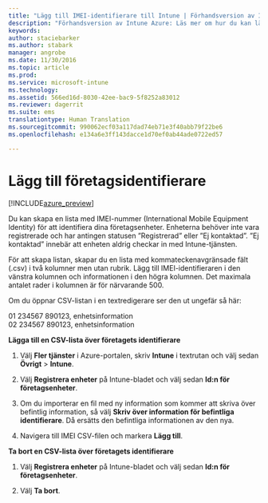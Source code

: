 ```yaml
---
title: "Lägg till IMEI-identifierare till Intune | Förhandsversion av Intune Azure | Microsoft Docs"
description: "Förhandsversion av Intune Azure: Läs mer om hur du kan lägga till företagsidentifierare (IMEI-nummer) till Microsoft Intune. "
keywords: 
author: staciebarker
ms.author: stabark
manager: angrobe
ms.date: 11/30/2016
ms.topic: article
ms.prod: 
ms.service: microsoft-intune
ms.technology: 
ms.assetid: 566ed16d-8030-42ee-bac9-5f8252a83012
ms.reviewer: dagerrit
ms.suite: ems
translationtype: Human Translation
ms.sourcegitcommit: 990062ecf03a117dad74eb71e3f40abb79f22be6
ms.openlocfilehash: e134a6e3ff143dacce1d70ef0ab44ade0722ed57

---
```


# <a name="add-corporate-identifiers"></a>Lägg till företagsidentifierare

[!INCLUDE[azure_preview](../includes/azure_preview.md)]

Du kan skapa en lista med IMEI-nummer (International Mobile Equipment Identity) för att identifiera dina företagsenheter. Enheterna behöver inte vara registrerade och har antingen statusen ”Registrerad” eller ”Ej kontaktad”. ”Ej kontaktad” innebär att enheten aldrig checkar in med Intune-tjänsten.

För att skapa listan, skapar du en lista med kommateckenavgränsade fält (.csv) i två kolumner men utan rubrik. Lägg till IMEI-identifieraren i den vänstra kolumnen och informationen i den högra kolumnen. Det maximala antalet rader i kolumnen är för närvarande 500.

Om du öppnar CSV-listan i en textredigerare ser den ut ungefär så här:

01 234567 890123, enhetsinformation</br>
02 234567 890123, enhetsinformation

**Lägga till en CSV-lista över företagets identifierare**

1. Välj **Fler tjänster** i Azure-portalen, skriv **Intune** i textrutan och välj sedan **Övrigt** > **Intune**.

2. Välj **Registrera enheter** på Intune-bladet och välj sedan **Id:n för företagsenheter**.

3. Om du importerar en fil med ny information som kommer att skriva över befintlig information, så välj **Skriv över information för befintliga identifierare**. Då ersätts den befintliga informationen av den nya.

4. Navigera till IMEI CSV-filen och markera **Lägg till**.

**Ta bort en CSV-lista över företagets identifierare**

1. Välj **Registrera enheter** på Intune-bladet och välj sedan **Id:n för företagsenheter**.

2. Välj **Ta bort**.



<!--HONumber=Feb17_HO1-->


